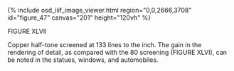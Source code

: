 {% include osd_iiif_image_viewer.html region="0,0,2666,3708" id="figure_47" canvas="201" height="120vh" %}

FIGURE XLVII

Copper half-tone screened at 133 lines to the inch. The gain in the rendering of 
detail, as compared with the 80 screening (FIGURE XLVI), can be noted in the 
statues, windows, and automobiles. 

